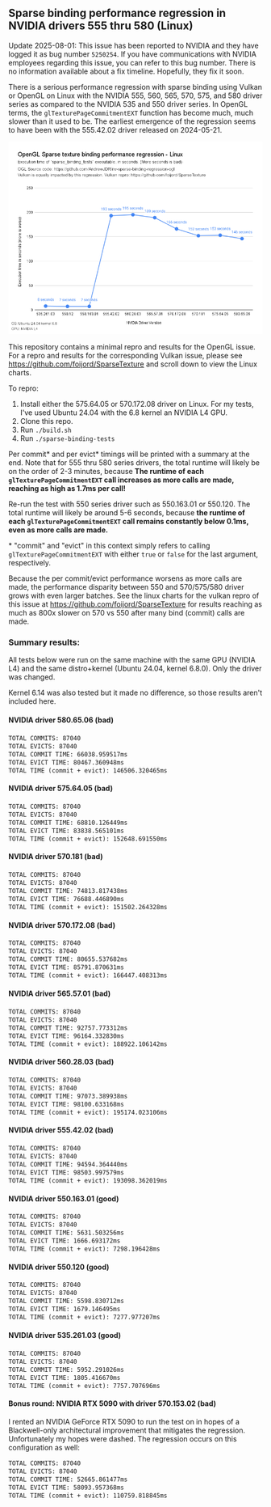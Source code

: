## Sparse binding performance regression in NVIDIA drivers 555 thru 580 (Linux)

Update 2025-08-01: This issue has been reported to NVIDIA and they have logged it as bug number `5250254`. If you have communications with NVIDIA employees regarding this issue, you can refer to this bug number. There is no information available about a fix timeline. Hopefully, they fix it soon.

There is a serious performance regression with sparse binding using Vulkan or OpenGL on Linux with the NVIDIA 555, 560, 565, 570, 575, and 580 driver series as compared to the NVIDIA 535 and 550 driver series. In OpenGL terms, the `glTexturePageCommitmentEXT` function has become much, much slower than it used to be. The earliest emergence of the regression seems to have been with the 555.42.02 driver released on 2024-05-21.

![Results Chart](chart.png "Results Chart")

This repository contains a minimal repro and results for the OpenGL issue. For a repro and results for the corresponding Vulkan issue, please see https://github.com/foijord/SparseTexture and scroll down to view the Linux charts.

To repro:
1. Install either the 575.64.05 or 570.172.08 driver on Linux. For my tests, I've used Ubuntu 24.04 with the 6.8 kernel an NVIDIA L4 GPU.
2. Clone this repo.
3. Run `./build.sh`
4. Run `./sparse-binding-tests`

Per commit\* and per evict\* timings will be printed with a summary at the end. Note that for 555 thru 580 series drivers, the total runtime will likely be on the order of 2-3 minutes, because **The runtime of each `glTexturePageCommitmentEXT` call increases as more calls are made, reaching as high as 1.7ms per call!**

Re-run the test with 550 series driver such as 550.163.01 or 550.120. The total runtime will likely be around 5-6 seconds, because **the runtime of each `glTexturePageCommitmentEXT` call remains constantly below 0.1ms, even as more calls are made.**

\* "commit" and "evict" in this context simply refers to calling `glTexturePageCommitmentEXT` with either `true` or `false` for the last argument, respectively.

Because the per commit/evict performance worsens as more calls are made, the performance disparity between 550 and 570/575/580 driver grows with even larger batches. See the linux charts for the vulkan repro of this issue at https://github.com/foijord/SparseTexture for results reaching as much as 800x slower on 570 vs 550 after many bind (commit) calls are made.

### Summary results:

All tests below were run on the same machine with the same GPU (NVIDIA L4) and the same distro+kernel (Ubuntu 24.04, kernel 6.8.0). Only the driver was changed.

Kernel 6.14 was also tested but it made no difference, so those results aren't included here.

#### NVIDIA driver 580.65.06 (bad)
```
TOTAL COMMITS: 87040
TOTAL EVICTS: 87040
TOTAL COMMIT TIME: 66038.959517ms
TOTAL EVICT TIME: 80467.360948ms
TOTAL TIME (commit + evict): 146506.320465ms
```

#### NVIDIA driver 575.64.05 (bad)
```
TOTAL COMMITS: 87040
TOTAL EVICTS: 87040
TOTAL COMMIT TIME: 68810.126449ms
TOTAL EVICT TIME: 83838.565101ms
TOTAL TIME (commit + evict): 152648.691550ms
```

#### NVIDIA driver 570.181 (bad)
```
TOTAL COMMITS: 87040
TOTAL EVICTS: 87040
TOTAL COMMIT TIME: 74813.817438ms
TOTAL EVICT TIME: 76688.446890ms
TOTAL TIME (commit + evict): 151502.264328ms
```

#### NVIDIA driver 570.172.08 (bad)
```
TOTAL COMMITS: 87040
TOTAL EVICTS: 87040
TOTAL COMMIT TIME: 80655.537682ms
TOTAL EVICT TIME: 85791.870631ms
TOTAL TIME (commit + evict): 166447.408313ms
```

#### NVIDIA driver 565.57.01 (bad)
```
TOTAL COMMITS: 87040
TOTAL EVICTS: 87040
TOTAL COMMIT TIME: 92757.773312ms
TOTAL EVICT TIME: 96164.332830ms
TOTAL TIME (commit + evict): 188922.106142ms
```

#### NVIDIA driver 560.28.03 (bad)
```
TOTAL COMMITS: 87040
TOTAL EVICTS: 87040
TOTAL COMMIT TIME: 97073.389938ms
TOTAL EVICT TIME: 98100.633168ms
TOTAL TIME (commit + evict): 195174.023106ms
```

#### NVIDIA driver 555.42.02 (bad)
```
TOTAL COMMITS: 87040
TOTAL EVICTS: 87040
TOTAL COMMIT TIME: 94594.364440ms
TOTAL EVICT TIME: 98503.997579ms
TOTAL TIME (commit + evict): 193098.362019ms
```

#### NVIDIA driver 550.163.01 (good)
```
TOTAL COMMITS: 87040
TOTAL EVICTS: 87040
TOTAL COMMIT TIME: 5631.503256ms
TOTAL EVICT TIME: 1666.693172ms
TOTAL TIME (commit + evict): 7298.196428ms
```

#### NVIDIA driver 550.120 (good)
```
TOTAL COMMITS: 87040
TOTAL EVICTS: 87040
TOTAL COMMIT TIME: 5598.830712ms
TOTAL EVICT TIME: 1679.146495ms
TOTAL TIME (commit + evict): 7277.977207ms
```

#### NVIDIA driver 535.261.03 (good)
```
TOTAL COMMITS: 87040
TOTAL EVICTS: 87040
TOTAL COMMIT TIME: 5952.291026ms
TOTAL EVICT TIME: 1805.416670ms
TOTAL TIME (commit + evict): 7757.707696ms
```

#### Bonus round: NVIDIA RTX 5090 with driver 570.153.02 (bad)
I rented an NVIDIA GeForce RTX 5090 to run the test on in hopes of a Blackwell-only architectural improvement that mitigates the regression. Unfortunately my hopes were dashed. The regression occurs on this configuration as well:
```
TOTAL COMMITS: 87040
TOTAL EVICTS: 87040
TOTAL COMMIT TIME: 52665.861477ms
TOTAL EVICT TIME: 58093.957368ms
TOTAL TIME (commit + evict): 110759.818845ms
```
